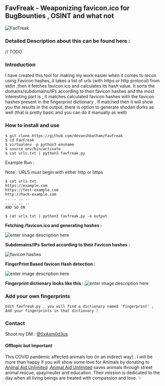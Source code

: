 ## FavFreak - Weaponizing favicon.ico for BugBounties , OSINT and what not

![FacFreak](https://raw.githubusercontent.com/devanshbatham/FavFreak/master/static/logo.PNG)

### Detailed Description about this can be found here : 
// TODO

### Introduction 

I have created this tool for making my work easier when it comes to recon using Favicon hashes, it takes a list of urls (with https or http protocol) from stdin ,then it fetches favicon.ico and calculates its hash value. It sorts the domains/subdomains/IPs according to their favicon hashes and the most interesting part is , It matches calculated favicon hashes with the favicon hashes present in the fingerprint dictionary , If matched then it will show you the results in the output, there is option to generate shodan dorks as well (that is pretty basic and you can do it manually as well)

### How to install and use 

```
$ git clone https://github.com/devanshbatham/FavFreak
$ cd FavFreak
$ virtualenv -p python3 envname
$ source env/bin/activate
$ cat urls.txt | python3 favfreak.py 

```

Example Run : 

Note : URLS must begin with either http or https

```
$ cat urls.txt
https://example.com
https://test-example.com
http://hack-example.com
.. .. .. .. 
.. .. .. .. 
AND SO ON 
```

`$ cat urls.txt | python3 favfreak.py -o output`

**Fetching /favicon.ico and generating hashes :**

![enter image description here](https://raw.githubusercontent.com/devanshbatham/FavFreak/master/static/favfreak.PNG)


**Subdomains/IPs Sorted according to their Favicon hashes :**

![favicon hashes](https://cdn-images-1.medium.com/max/1200/1*sqv1KLo5BBaLKSGSUwFUfw.png)


**FingerPrint Based favicon Hash detection :**

![enter image description here](https://cdn-images-1.medium.com/max/1200/1*2ncy9qEy9_-6CMDYLUa9XA.png)


**Fingerprint dictionary looks like this :**
![enter image description here](https://cdn-images-1.medium.com/max/1200/1*Tnn02JMqeZmIE-XSeSSFvw.png)


### Add your own fingerprints

```
Edit favfreak.py , you will find a dictionary named 'fingerprint' , 
Add your fingerprints in that dictionary !

```

### Contact

Shoot my DM : [@0xAsm0d3us](https://twitter.com/0xAsm0d3us)

#### Offtopic but Important

This COVID pandemic affected animals too (in an indirect way) . I will be more than happy if you will show some love for Animals by donating to [Animal Aid Unlimited](https://animalaidunlimited.org/) ,[Animal Aid Unlimited](https://animalaidunlimited.org/) saves animals through street animal rescue, spay/neuter and education. Their mission is dedicated to the day when all living beings are treated with compassion and love. ✨
